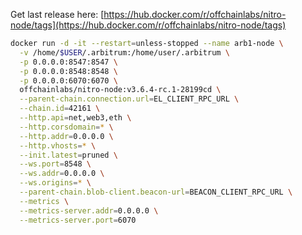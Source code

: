 
Get last release here: [https://hub.docker.com/r/offchainlabs/nitro-node/tags](https://hub.docker.com/r/offchainlabs/nitro-node/tags)
```bash
docker run -d -it --restart=unless-stopped --name arb1-node \
  -v /home/$USER/.arbitrum:/home/user/.arbitrum \
  -p 0.0.0.0:8547:8547 \
  -p 0.0.0.0:8548:8548 \
  -p 0.0.0.0:6070:6070 \
  offchainlabs/nitro-node:v3.6.4-rc.1-28199cd \
  --parent-chain.connection.url=EL_CLIENT_RPC_URL \
  --chain.id=42161 \
  --http.api=net,web3,eth \
  --http.corsdomain=* \
  --http.addr=0.0.0.0 \
  --http.vhosts=* \
  --init.latest=pruned \
  --ws.port=8548 \
  --ws.addr=0.0.0.0 \
  --ws.origins=* \
  --parent-chain.blob-client.beacon-url=BEACON_CLIENT_RPC_URL \
  --metrics \
  --metrics-server.addr=0.0.0.0 \
  --metrics-server.port=6070
```
